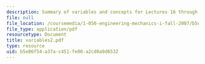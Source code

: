 ```yaml
---
description: Summary of variables and concepts for Lectures 16 through 26.
file: null
file_location: /coursemedia/1-050-engineering-mechanics-i-fall-2007/b5e06f54a37ac451fe00a2cd0a9d6532_variables2.pdf
file_type: application/pdf
resourcetype: Document
title: variables2.pdf
type: resource
uid: b5e06f54-a37a-c451-fe00-a2cd0a9d6532
---
```

